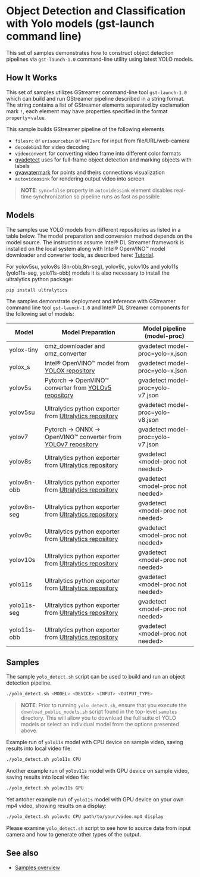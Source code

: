 # Object Detection and Classification with Yolo models (gst-launch command line)

This set of samples demonstrates how to construct object detection pipelines via `gst-launch-1.0` command-line utility using latest YOLO models.

## How It Works
This set of samples utilizes GStreamer command-line tool `gst-launch-1.0` which can build and run GStreamer pipeline described in a string format.
The string contains a list of GStreamer elements separated by exclamation mark `!`, each element may have properties specified in the format `property`=`value`.

This sample builds GStreamer pipeline of the following elements
* `filesrc` or `urisourcebin` or `v4l2src` for input from file/URL/web-camera
* `decodebin3` for video decoding
* `videoconvert` for converting video frame into different color formats
* [gvadetect](https://dlstreamer.github.io/elements/gvadetect.html) uses for full-frame object detection and marking objects with labels
* [gvawatermark](https://dlstreamer.github.io/elements/gvawatermark.html) for points and theirs connections visualization
* `autovideosink` for rendering output video into screen
> **NOTE**: `sync=false` property in `autovideosink` element disables real-time synchronization so pipeline runs as fast as possible

## Models

The samples use YOLO models from different repositories as listed in a table below. The model preparation and conversion method depends on the model source.
The instructions assume Intel® DL Streamer framework is installed on the local system along with Intel® OpenVINO™ model downloader and converter tools,
as described here: [Tutorial](https://dlstreamer.github.io/get_started/tutorial.html#tutorial-setup).

For yolov5su, yolov8s (8n-obb,8n-seg), yolov9c, yolov10s and yolo11s (yolo11s-seg, yolo11s-obb) models it is also necessary to install the ultralytics python package:

```sh
pip install ultralytics
```
The samples demonstrate deployment and inference with GStreamer command line tool `gst-launch-1.0` and Intel® DL Streamer components for the following set of models:

| Model        | Model Preparation                                                                                         | Model pipeline (model-proc)       |
| ------------ | --------------------------------------------------------------------------------------------------------- | ----------------------------------|
| yolox-tiny   | omz_downloader and omz_converter                                                                          | gvadetect model-proc=yolo-x.json  |
| yolox_s      | Intel® OpenVINO™ model from [YOLOX repository](https://github.com/Megvii-BaseDetection/YOLOX)             | gvadetect model-proc=yolo-x.json  |
| yolov5s      | Pytorch -> OpenVINO™ converter from [YOLOv5 repository](https://github.com/ultralytics/yolov5)            | gvadetect model-proc=yolo-v7.json |
| yolov5su     | Ultralytics python exporter from [Ultralytics repository](https://github.com/ultralytics)                 | gvadetect model-proc=yolo-v8.json |
| yolov7       | Pytorch -> ONNX -> OpenVINO™ converter from [YOLOv7 repository](https://github.com/WongKinYiu/yolov7.git) | gvadetect model-proc=yolo-v7.json |
| yolov8s      | Ultralytics python exporter from [Ultralytics repository](https://github.com/ultralytics)                 | gvadetect \<model-proc not needed\> |
| yolov8n-obb  | Ultralytics python exporter from [Ultralytics repository](https://github.com/ultralytics)                 | gvadetect \<model-proc not needed\> |
| yolov8n-seg  | Ultralytics python exporter from [Ultralytics repository](https://github.com/ultralytics)                 | gvadetect \<model-proc not needed\> |
| yolov9c      | Ultralytics python exporter from [Ultralytics repository](https://github.com/ultralytics)                 | gvadetect \<model-proc not needed\> |
| yolov10s     | Ultralytics python exporter from [Ultralytics repository](https://github.com/ultralytics)                 | gvadetect \<model-proc not needed\> |
| yolo11s      | Ultralytics python exporter from [Ultralytics repository](https://github.com/ultralytics)                 | gvadetect \<model-proc not needed\> |
| yolo11s-seg  | Ultralytics python exporter from [Ultralytics repository](https://github.com/ultralytics)                 | gvadetect \<model-proc not needed\> |
| yolo11s-obb  | Ultralytics python exporter from [Ultralytics repository](https://github.com/ultralytics)                 | gvadetect \<model-proc not needed\> |

## Samples


The sample `yolo_detect.sh` script can be used to build and run an object detection pipeline.

```sh
./yolo_detect.sh <MODEL> <DEVICE> <INPUT> <OUTPUT_TYPE>
```
> **NOTE**: Prior to running `yolo_detect.sh`, ensure that you execute the `download_public_models.sh` script found in the top-level `samples` directory. This will allow you to download the full suite of YOLO models or select an individual model from the options presented above.


Example run of `yolo11s` model with CPU device on sample video, saving results into local video file:

```sh
./yolo_detect.sh yolo11s CPU
```

Another example run of `yolov11s` model with GPU device on sample video, saving results into local video file:

```sh
./yolo_detect.sh yolov11s GPU
```

Yet antoher example run of `yolo11s` model with GPU device on your own mp4 video, showing results on a display:

```sh
./yolo_detect.sh yolov9c CPU path/to/your/video.mp4 display
```

Please examine `yolo_detect.sh` script to see how to source data from input camera and how to generate other types of the output. 

## See also
* [Samples overview](../../README.md)
